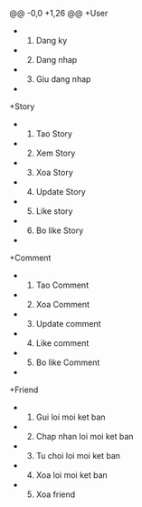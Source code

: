 
@@ -0,0 +1,26 @@
+User
+ 1. Dang ky
+ 2. Dang nhap
+ 3. Giu dang nhap
+
+Story
+ 1. Tao Story
+ 2. Xem Story
+ 3. Xoa Story
+ 4. Update Story
+ 5. Like story
+ 6. Bo like Story
+
+Comment
+ 1. Tao Comment
+ 2. Xoa Comment
+ 3. Update comment
+ 4. Like comment
+ 5. Bo like Comment
+
+Friend
+ 1. Gui loi moi ket ban
+ 2. Chap nhan loi moi ket ban
+ 3. Tu choi loi moi ket ban
+ 4. Xoa loi moi ket ban
+ 5. Xoa friend
